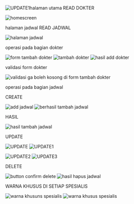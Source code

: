 ![UPDATE1](https://github.com/user-attachments/assets/9ceefc29-9767-434b-aea1-b0ca98ecc553)halaman utama  READ DOKTER

![homescreen](https://github.com/user-attachments/assets/98a3cd8e-85aa-476d-82d6-52a8c1bbca75)

halaman jadwal  READ JADWAL

![halaman jadwal ](https://github.com/user-attachments/assets/f214f4ad-fe00-4051-b7aa-428f80d08c85)


operasi pada bagian dokter

![form tambah dokter](https://github.com/user-attachments/assets/8e50cf17-9c36-4a9e-9c26-e18cd94ff711)
![tambah dokter](https://github.com/user-attachments/assets/292af8d2-0ddc-489e-b8cd-c62f45839717)
![hasil add dokter](https://github.com/user-attachments/assets/e9baef19-91a9-42d8-8a9c-73cd2ae90a96)

validasi form dokter

![validasi ga boleh kosong di form tambah dokter](https://github.com/user-attachments/assets/16a6c561-04ce-4563-a2e8-f8db37335333)


operasi pada bagian jadwal

CREATE


![add jadwal](https://github.com/user-attachments/assets/e22cf02a-9669-44a7-8300-dbcac0098610)
![berhasil tambah jadwal](https://github.com/user-attachments/assets/ae135c81-bcab-4beb-baca-2779f294c6d9)

HASIL

![hasil tambah jadwal](https://github.com/user-attachments/assets/093c0626-c86c-4ecc-b79a-b8ccfdc11d1b)


UPDATE


![UPDATE](https://github.com/user-attachments/assets/ccabae61-7a99-4cf2-99cc-385f6e275892)
![UPDATE1](https://github.com/user-attachments/assets/8cd92dcb-7fd2-43ee-8ba0-f0239994d058)


![UPDATE2](https://github.com/user-attachments/assets/6adfcfbd-1ae7-41e4-971f-f41106dabaf4)
![UPDATE3](https://github.com/user-attachments/assets/727b26d8-7e8b-4a89-abd0-27bd4e52f155)









DELETE


![button confirm delete](https://github.com/user-attachments/assets/59eea887-2efc-41a2-89e3-74baed13d028)
![hasil hapus jadwal](https://github.com/user-attachments/assets/e231879f-37a4-4097-a72e-e79004ae3888)



WARNA KHUSUS DI SETIAP SPESIALIS


![warna khusuns spesialis](https://github.com/user-attachments/assets/40ab2b1b-a784-4eb3-8519-7269c1362e29)
![warna khusus spesialis](https://github.com/user-attachments/assets/6ef95fbc-99f8-482f-8232-896b14ff64ed)
















